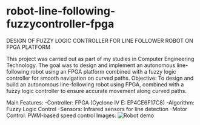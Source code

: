 # robot-line-following-fuzzycontroller-fpga
DESIGN OF  FUZZY LOGIC CONTROLLER FOR LINE FOLLOWER ROBOT ON FPGA PLATFORM

This project was carried out as part of my studies in Computer Engineering Technology.
The goal was to design and implement an autonomous line-following robot using an FPGA platform combined with a fuzzy logic controller for smooth navigation on curved paths.
Objective: To design and build an autonomous line-following robot using FPGA, combined with a fuzzy logic controller to ensure accurate movement along curved paths.

Main Features:
  -Controller: FPGA (Cyclone IV E: EP4CE6F17C8)
  -Algorithm: Fuzzy Logic Control
  -Sensors: Infrared sensors for line detection
  -Motor Control: PWM-based speed control
Images:
![Robot demo](https://github.com/user-attachments/assets/490cc25d-d87f-484e-aeae-83f3e02b5d64)
